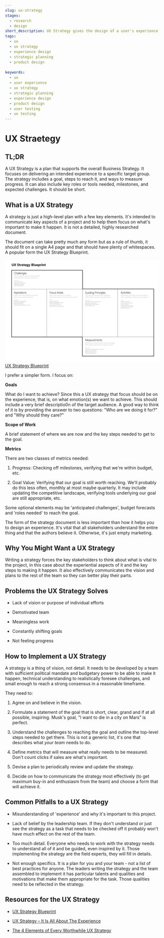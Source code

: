 ```yaml
---
slug: ux-strategy
stages:
  - research
  - design
short_description: UX Strategy gives the design of a user's experience a goal, a plan to reach it, and ways to measure progress and success without which, the project is just a bunch of activities that might lead somewhere but probably not there, where you want it.
tags:
  - ux
  - ux strategy
  - experience design
  - strategic planning
  - product design
 
keywords:
  - ux
  - user experience
  - ux strategy
  - strategic planning
  - experience design
  - product design
  - user testing
  - ux testing
---
```

# UX Straetegy

## TL;DR

A UX Strategy is a plan that supports the overall Business Strategy. It focuses on delivering an intended experience to a specific target group. The strategy includes a goal, steps to reach it, and ways to measure progress. It can also include key roles or tools needed, milestones, and expected challenges. It should be short.

## What is a UX Strategy

A strategy is just a high-level plan with a few key elements. It's intended to communicate key aspects of a project and to help them focus on what's important to make it happen. It is not a detailed, highly researched document. 

The document can take pretty much any form but as a rule of thumb, it should fit on a single A4 page and that should have plenty of whitespaces. A popular form the UX Strategy Blueprint.

![Value Proposition Canvas](/files/ux_strategy_blueprint.png)
[UX Strategy Blueprint](https://experiencinginformation.com/2014/08/12/ux-strategy-blueprint/)

I prefer a simpler form. I focus on:

**Goals**

What do I want to achieve? Since this a UX strategy that focus should be on the experience, that is, on what emotion(s) we want to achieve. This should include a very brief descriptio0n of the target audience. A good way to think of it is by providing the answer to two questions: "Who are we doing it for?" and "Why should they care?"

**Scope of Work**

A brief statement of where we are now and the key steps needed to get to the goal. 

**Metrics**

There are two classes of metrics needed:

1. Progress: Checking off milestones, verifying that we're within budget, etc.

2. Goal Value: Verifying that our goal is still worth reaching. We'll probably do this less often, monthly at most maybe quarterly. It may include updating the competitive landscape, verifying tools underlying our goal are still appropriate, etc.

Some optional elements may be 'anticipated challenges', budget forecasts and 'roles needed' to reach the goal.

The form of the strategy document is less important than how it helps you to design an experience. It's vital that all stakeholders understand the entire thing and that the authors believe it. Otherwise, it's just empty marketing.

## Why You Might Want a UX Strategy

Writing a strategy forces the key stakeholders to think about what is vital to the project, in this case about the experiential aspects of it and the key steps to making it happen. It also effectively communicates the vision and plans to the rest of the team so they can better play their parts.

## Problems the UX Strategy Solves

* Lack of vision or purpose of individual efforts

* Demotivated team

* Meaningless work

* Constantly shifting goals

* Not feeling progress

## How to Implement a UX Strategy

A strategy is a thing of vision, not detail. It needs to be developed by a team with sufficient political mandate and budgetary power to be able to make it happen, technical understanding to realistically foresee challenges, and small enough to reach a strong consensus in a reasonable timeframe.

They need to:

1. Agree on and believe in the vision.

2. Formulate a statement of the goal that is short, clear, grand and if at all possible, inspiring. Musk's goal, "I want to die in a city on Mars" is perfect.

3. Understand the challenges to reaching the goal and outline the top-level steps needed to get there. This is not a generic list, it's one that describes what *your team* needs to do.

4. Define metrics that will measure what really needs to be measured. Don't count clicks if sales are what's important.

5. Devise a plan to periodically review and update the strategy.

6. Decide on how to communicate the strategy most effectively (to get maximum buy-in and enthusiasm from the team) and choose a form that will achieve it.

## Common Pitfalls to a UX Strategy

* Misunderstanding of 'experience' and why it's important to this project. 

* Lack of belief by the leadership team. If they don't understand or just see the strategy as a task that needs to be checked off it probably won't have much effect on the rest of the team.

* Too much detail. Everyone who needs to work with the strategy needs to understand all of it and be guided, even inspired by it. Those implementing the strategy are the field experts, they will fill in details.

* Not enough specifics. It is a plan for you and your team - not a list of best practices for anyone. The leaders writing the strategy and the team assembled to implement it has particular talents and qualities and motivations that make them appropriate for the task. Those qualities need to be reflected in the strategy.

## Resources for the UX Strategy

* [UX Strategy Blueprint](https://experiencinginformation.com/2014/08/12/ux-strategy-blueprint/)

* [UX Strategy – It Is All About The Experience](https://usabilitygeek.com/ux-strategy-it-is-all-about-the-experience/)

* [The 4 Elements of Every Worthwhile UX Strategy](https://www.depalmastudios.com/blog/the-4-elements-of-every-worthwhile-ux-strategy)

